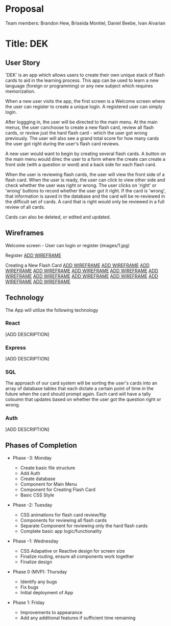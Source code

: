 # Proposal
Team members: Brandon Hew, Briseida Montiel, Daniel Beebe, Ivan Alvarian

# Title: DEK

## User Story

'DEK' is an app which allows users to create their own unique stack of flash cards to aid in the learning process. This app can be used to learn a new language (foreign or programming) or any new subject which requires memorization.

When a new user visits the app, the first screen is a Welcome screen where the user can register to create a unique login. A registered user can simply login.

After loggging in, the user will be directed to the main menu. At the main menus, the user canchoose to create a new flash card, review all flash cards, or review just the hard flash card - which the user got wrong previously. The user will also see a grand total score for how many cards the user got right during the user's flash card reviews.

A new user would want to begin by creating several flash cards. A button on the main menu would direc the user to a form where the create can create a front side (with a question or word) and a back side for each flash card. 

When the user is reviewing flash cards, the user will view the front side of a flash card. When the user is ready, the user can click to view other side and check whether the user was right or wrong. The user clicks on 'right' or 'wrong' buttons to record whether the user got it right. If the card is 'wrong', that information is saved in the database and the card will be re-reviewed in the difficult set of cards. A card that is right would only be reviewed in a full review of all cards.

Cards can also be deleted, or edited and updated.

## Wireframes

Welcome screen - User can login or register
(images/1.jpg)

Register
[ADD WIREFRAME](images/2.jpg)

Creating a New Flash Card
[ADD WIREFRAME](images/3.jpg)
[ADD WIREFRAME](images/4.jpg)
[ADD WIREFRAME](images/5.jpg)
[ADD WIREFRAME](images/6.jpg)
[ADD WIREFRAME](images/7.jpg)
[ADD WIREFRAME](images/8.jpg)
[ADD WIREFRAME](images/9.jpg)
[ADD WIREFRAME](images/10.jpg)
[ADD WIREFRAME](images/11.jpg)
[ADD WIREFRAME](images/12.jpg)
[ADD WIREFRAME](images/13.jpg)
[ADD WIREFRAME](images/14.jpg)



## Technology

The App will utilize the following technology

### React
[ADD DESCRIPTION]

### Express
[ADD DESCRIPTION]

### SQL
The approach of our card system will be sorting the user's cards into an array of database tables that each dictate a certain point of time in the future when the card should prompt again. Each card will have a tally coloumn that updates based on whether the user got the question right or wrong.

### Auth
[ADD DESCRIPTION]

## Phases of Completion

* Phase -3: Monday
    * Create basic file structure
    * Add Auth
    * Create database
    * Component for Main Menu
    * Component for Creating Flash Card
    * Basic CSS Style

* Phase -2: Tuesday
    * CSS animations for flash card review/flip
    * Components for reviewing all flash cards
    * Separate Component for reviewing only the hard flash cards
    * Complete basic app logic/functionality

* Phase -1: Wednesday
    * CSS Adapative or Reactive design for screen size
    * Finalize routing, ensure all components work together
    * Finalize design

* Phase 0 (MVP): Thursday
    * Identify any bugs
    * Fix bugs
    * Initial deployment of App

* Phase 1: Friday
    * Improvements to appearance
    * Add any additional features if sufficient time remaining

